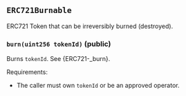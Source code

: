 ## `ERC721Burnable`



ERC721 Token that can be irreversibly burned (destroyed).


### `burn(uint256 tokenId)` (public)



Burns `tokenId`. See {ERC721-_burn}.

Requirements:

- The caller must own `tokenId` or be an approved operator.




